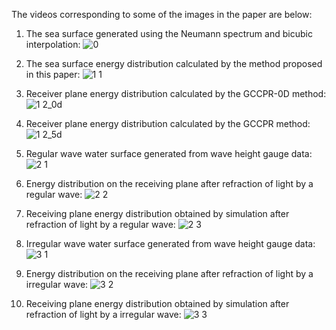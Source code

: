 The videos corresponding to some of the images in the paper are below:
1. The sea surface generated using the Neumann spectrum and bicubic interpolation:
![0](https://github.com/user-attachments/assets/7460ec60-6d66-4ec0-b23a-dc521e2635d9)


2. The sea surface energy distribution calculated by the method proposed in this paper:
![1 1](https://github.com/user-attachments/assets/2368e43f-6bb0-4cc9-917f-bb015b8c6253)


3. Receiver plane energy distribution calculated by the GCCPR-0D method:
![1 2_0d](https://github.com/user-attachments/assets/b4cc46b7-b8e3-4530-a9b0-89d214593ad0)


4. Receiver plane energy distribution calculated by the GCCPR method:
![1 2_5d](https://github.com/user-attachments/assets/7588794e-1917-4e12-9bf5-8959a9c06857)


5. Regular wave water surface generated from wave height gauge data:
![2 1](https://github.com/user-attachments/assets/456cc716-c60e-4e48-9a3d-cfe0ccd9dd1e)


6. Energy distribution on the receiving plane after refraction of light by a regular wave:
![2 2](https://github.com/user-attachments/assets/a56ba7dc-0b89-4802-b496-d0dfcf3086be)


7. Receiving plane energy distribution obtained by simulation after refraction of light by a regular wave:
![2 3](https://github.com/user-attachments/assets/f435ae16-8795-448f-ad7b-9abb1203fd18)


8. Irregular wave water surface generated from wave height gauge data:
![3 1](https://github.com/user-attachments/assets/afceeac7-f586-4e76-8103-09eef1e8136f)


9. Energy distribution on the receiving plane after refraction of light by a irregular wave:
![3 2](https://github.com/user-attachments/assets/1f5af45f-84a7-4a87-84b2-9170e18ea2eb)


10. Receiving plane energy distribution obtained by simulation after refraction of light by a irregular wave:
![3 3](https://github.com/user-attachments/assets/20cda303-9475-4ab9-a9f8-ec647d468ec1)



















